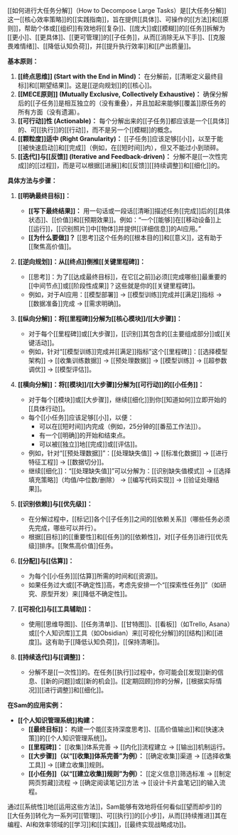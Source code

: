 [[如何进行大任务分解]]（How to Decompose Large Tasks）是[[大任务分解]]这一[[核心效率策略]]的[[实践指南]]，旨在提供[[具体]]、可操作的[[方法]]和[[原则]]，帮助个体或[[组织]]有效地将[[复杂]]、[[庞大]]或[[模糊]]的[[任务]]拆解为[[更小]]、[[更具体]]、[[更可管理]]的[[子任务]]，从而[[消除无从下手]]、[[克服畏难情绪]]、[[降低认知负荷]]，并[[提升执行效率]]和[[产出质量]]。

**基本原则：**

1.  **[[终点思维]] (Start with the End in Mind)：** 在分解前，[[清晰定义最终目标]]和[[期望结果]]。这是[[逆向规划]]的[[核心]]。
2.  **[[MECE原则]] (Mutually Exclusive, Collectively Exhaustive)：** 确保分解后的[[子任务]]是相互独立的（没有重叠），并且加起来能够[[覆盖]]原任务的所有方面（没有遗漏）。
3.  **[[可行动]]性 (Actionable)：** 每个分解出来的[[子任务]]都应该是一个[[具体]]的、可[[执行]]的[[行动]]，而不是另一个[[模糊]]的概念。
4.  **[[颗粒度]]适中 (Right Granularity)：** [[子任务]]应该足够[[小]]，以至于能[[被快速启动]]和[[完成]]（例如，在[[短时间]]内），但又不能过小到琐碎。
5.  **[[迭代]]与[[反馈]] (Iterative and Feedback-driven)：** 分解不是[[一次性完成]]的[[过程]]，而是可以根据[[进展]]和[[反馈]][[持续调整]]和[[细化]]的。

**具体方法与步骤：**

1.  **[[明确最终目标]]：**
    *   **[[写下最终结果]]：** 用一句话或一段话[[清晰]]描述任务[[完成]]后的[[具体状态]]、[[价值]]和[[预期效果]]。例如：“一个[[能够]]在[[移动设备]]上[[运行]]，[[识别照片]]中[[物体]]并提供[[详细信息]]的AI应用。”
    *   **[[为什么要做]]？** [[思考]]这个任务的[[根本目的]]和[[意义]]，这有助于[[聚焦高价值]]。

2.  **[[逆向规划]]：从[[终点]]倒推[[关键里程碑]]：**
    *   [[思考]]：为了[[达成最终目标]]，在它[[之前]]必须[[完成哪些]]最重要的[[中间节点]]或[[阶段性成果]]？这些就是你的[[关键里程碑]]。
    *   例如，对于AI应用：[[模型部署]] -> [[模型训练]]完成并[[满足]]指标 -> [[数据准备]]完成 -> [[需求明确]]。

3.  **[[纵向分解]]：将[[里程碑]]分解为[[核心模块]]/[[大步骤]]：**
    *   对于每个[[里程碑]]或[[大步骤]]，[[识别]]其包含的[[主要组成部分]]或[[关键活动]]。
    *   例如，针对“[[模型训练]]完成并[[满足]]指标”这个[[里程碑]]：[[选择模型架构]] -> [[收集训练数据]] -> [[预处理数据]] -> [[模型训练]] -> [[超参数调优]] -> [[模型评估]]。

4.  **[[横向分解]]：将[[模块]]/[[大步骤]]分解为[[可行动]]的[[小任务]]：**
    *   对于每个[[模块]]或[[大步骤]]，继续[[细化]]到你[[知道如何]]立即开始的[[具体行动]]。
    *   每个[[小任务]]应该足够[[小]]，以便：
        *   可以在[[短时间]]内完成（例如，25分钟的[[番茄工作法]]）。
        *   有一个[[明确]]的开始和结束点。
        *   可以被[[独立]]地[[完成]]或[[评估]]。
    *   例如，针对“[[预处理数据]]”：[[处理缺失值]] -> [[标准化数据]] -> [[进行特征工程]] -> [[数据切分]]。
    *   继续[[细化]]：“[[处理缺失值]]”可以分解为：[[识别缺失值模式]] -> [[选择填充策略]]（均值/中位数/删除） -> [[编写代码实现]] -> [[验证处理结果]]。

5.  **[[识别依赖]]与[[优先级]]：**
    *   在分解过程中，[[标记]]各个[[子任务]]之间的[[依赖关系]]（哪些任务必须先完成，哪些可以并行）。
    *   根据[[目标]]的[[重要性]]和[[任务]]的[[依赖性]]，对[[子任务]]进行[[优先级]]排序。[[聚焦高价值]]任务。

6.  **[[分配]]与[[估算]]：**
    *   为每个[[小任务]][[估算]]所需的时间和[[资源]]。
    *   如果任务过大或[[不确定性]]高，考虑先安排一个“[[探索性任务]]”（如研究、原型开发）来[[降低不确定性]]。

7.  **[[可视化]]与[[工具辅助]]：**
    *   使用[[思维导图]]、[[任务清单]]、[[甘特图]]、[[看板]]（如Trello, Asana）或[[个人知识库]]工具（如Obsidian）来[[可视化分解]]的[[结构]]和[[进度]]。这有助于[[降低认知负荷]]，[[保持清晰]]。

8.  **[[持续迭代]]与[[调整]]：**
    *   分解不是[[一次性]]的。在任务[[执行]]过程中，你可能会[[发现]]新的信息、[[新的问题]]或[[新的机会]]。[[定期回顾]]你的分解，[[根据实际情况]][[进行调整]]和[[细化]]。

**在Sam的应用实例：**

*   **[[个人知识管理系统]]构建：**
    *   **[[最终目标]]：** 构建一个能[[支持深度思考]]、[[高价值输出]]和[[快速决策]]的[[个人知识管理系统]]。
    *   **[[里程碑]]：** [[收集]]体系完善 -> [[内化]]流程建立 -> [[输出]]机制运行。
    *   **[[大步骤]]（以“[[收集]]体系完善”为例）：** [[确定收集]]渠道 -> [[选择收集工具]] -> [[建立收集]]规则。
    *   **[[小任务]]（以“[[建立收集]]规则”为例）：** [[定义信息]]筛选标准 -> [[制定网页剪藏]]流程 -> [[确定阅读笔记]]方法 -> [[设计卡片盒笔记]]的输入流程。

通过[[系统性]]地[[运用这些方法]]，Sam能够有效地将任何看似[[望而却步]]的[[大任务]]转化为一系列可[[管理]]、可[[执行]]的[[小步]]，从而[[持续推进]]其在编程、AI和效率领域的[[学习]]和[[实践]]，[[最终实现战略成功]]。